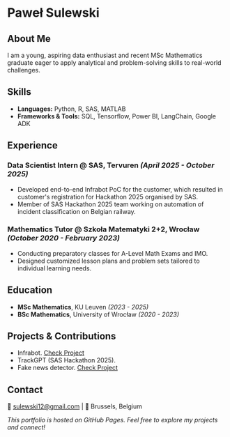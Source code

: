 # Paweł Sulewski

## About Me
I am a young, aspiring data enthusiast and recent MSc Mathematics graduate eager to apply analytical and problem-solving skills to real-world challenges.

## Skills
- **Languages:** Python, R, SAS, MATLAB
- **Frameworks & Tools:** SQL, Tensorflow, Power BI, LangChain, Google ADK

## Experience

### Data Scientist Intern @ SAS, Tervuren _(April 2025 - October 2025)_
- Developed end-to-end Infrabot PoC for the customer, which resulted in customer's registration for Hackathon 2025 organised by SAS.
- Member of SAS Hackathon 2025 team working on automation of incident classification on Belgian railway.

### Mathematics Tutor @ Szkoła Matematyki 2+2, Wrocław _(October 2020 - February 2023)_
- Conducting preparatory classes for A-Level Math Exams and IMO.
- Designed customized lesson plans and problem sets tailored to individual learning needs.

## Education
- **MSc Mathematics**, KU Leuven _(2023 - 2025)_
- **BSc Mathematics**, University of Wrocław _(2020 - 2023)_

## Projects & Contributions
- Infrabot. [Check Project](https://github.com/sulewski12/infrabot)
- TrackGPT (SAS Hackathon 2025).
- Fake news detector. [Check Project](https://github.com/sulewski12/fakenews-detector)

## Contact
📧 sulewski12@gmail.com | 📍 Brussels, Belgium

*This portfolio is hosted on GitHub Pages. Feel free to explore my projects and connect!*
